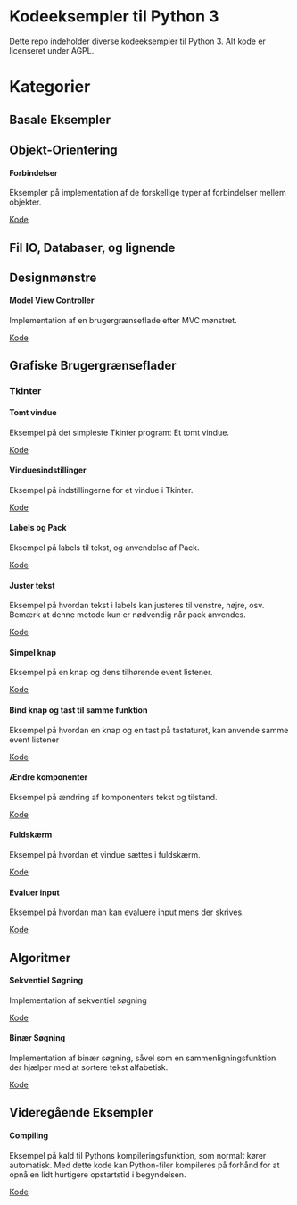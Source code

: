 # Kodeeksempler til Python 3
Dette repo indeholder diverse kodeeksempler til Python 3. Alt kode er licenseret under AGPL.

# Kategorier
## Basale Eksempler
## Objekt-Orientering

#### Forbindelser
Eksempler på implementation af de forskellige typer af forbindelser mellem objekter.

[Kode](https://github.com/davidwlindholm/examples_python3_da/tree/main/Objekt%20Orientering/Forbindelser)

## Fil IO, Databaser, og lignende

## Designmønstre

#### Model View Controller
Implementation af en brugergrænseflade efter MVC mønstret.

[Kode](https://github.com/davidwlindholm/examples_python3_da/tree/main/Designmoenstre/Model%20View%20Controller)

## Grafiske Brugergrænseflader

### Tkinter

#### Tomt vindue
Eksempel på det simpleste Tkinter program: Et tomt vindue.

[Kode](https://github.com/davidwlindholm/examples_python3_da/tree/main/Grafiske%20Brugergr%C3%A6nseflader/Tkinter/Tomt_vindue)

#### Vinduesindstillinger
Eksempel på indstillingerne for et vindue i Tkinter.

[Kode](https://github.com/davidwlindholm/examples_python3_da/tree/main/Grafiske%20Brugergr%C3%A6nseflader/Tkinter/Vinduesindstillinger)

#### Labels og Pack
Eksempel på labels til tekst, og anvendelse af Pack.

[Kode](https://github.com/davidwlindholm/examples_python3_da/tree/main/Grafiske%20Brugergr%C3%A6nseflader/Tkinter/Labels_og_Pack)

#### Juster tekst
Eksempel på hvordan tekst i labels kan justeres til venstre, højre, osv. 
Bemærk at denne metode kun er nødvendig når pack anvendes.

[Kode](https://github.com/davidwlindholm/examples_python3_da/tree/main/Grafiske%20Brugergr%C3%A6nseflader/Tkinter/Juster_tekst)

#### Simpel knap
Eksempel på en knap og dens tilhørende event listener.

[Kode](https://github.com/davidwlindholm/examples_python3_da/tree/main/Grafiske%20Brugergr%C3%A6nseflader/Tkinter/Simpel_knap)

#### Bind knap og tast til samme funktion
Eksempel på hvordan en knap og en tast på tastaturet, kan anvende samme event listener

[Kode](https://github.com/davidwlindholm/examples_python3_da/tree/main/Grafiske%20Brugergr%C3%A6nseflader/Tkinter/Bind_knap_og_tast)

#### Ændre komponenter
Eksempel på ændring af komponenters tekst og tilstand.

[Kode](https://github.com/davidwlindholm/examples_python3_da/tree/main/Grafiske%20Brugergr%C3%A6nseflader/Tkinter/%C3%86ndre_komponenter)

#### Fuldskærm
Eksempel på hvordan et vindue sættes i fuldskærm.

[Kode](https://github.com/davidwlindholm/examples_python3_da/tree/main/Grafiske%20Brugergr%C3%A6nseflader/Tkinter/Fuld_sk%C3%A6rm)

#### Evaluer input
Eksempel på hvordan man kan evaluere input mens der skrives.

[Kode](https://github.com/davidwlindholm/examples_python3_da/tree/main/Grafiske%20Brugergr%C3%A6nseflader/Tkinter/Evaluer_input)

## Algoritmer

#### Sekventiel Søgning
Implementation af sekventiel søgning

[Kode](https://github.com/davidwlindholm/examples_python3_da/tree/main/Algoritmer/Sekventiel%20Soegning)

#### Binær Søgning
Implementation af binær søgning, såvel som en sammenligningsfunktion der hjælper med at sortere tekst alfabetisk.

[Kode](https://github.com/davidwlindholm/examples_python3_da/tree/main/Algoritmer/Binaer%20Soegning)

## Videregående Eksempler

#### Compiling
Eksempel på kald til Pythons kompileringsfunktion, som normalt kører automatisk. Med dette kode kan
Python-filer kompileres på forhånd for at opnå en lidt hurtigere opstartstid i begyndelsen.

[Kode](https://github.com/davidwlindholm/examples_python3_da/tree/main/Videregaaende%20Eksempler/Compiling)


